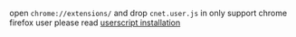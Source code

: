 open `chrome://extensions/` and drop `cnet.user.js` in
only support chrome
firefox user please read [userscript installation](http://userscripts.org/about/installing)
